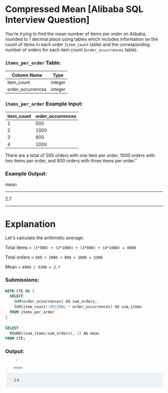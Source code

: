# Compressed Mean [Alibaba SQL Interview Question]

You're trying to find the mean number of items per order on Alibaba, rounded to 1 decimal place using tables which includes information on the count of items in each order (`item_count` table) and the corresponding number of orders for each item count (`order_occurrences` table).

### **`items_per_order` Table:**

| Column Name | Type |
| --- | --- |
| item_count | integer |
| order_occurrences | integer |

### **`items_per_order` Example Input:**

| item_count | order_occurrences |
| --- | --- |
| 1 | 500 |
| 2 | 1000 |
| 3 | 800 |
| 4 | 1000 |

There are a total of 500 orders with one item per order, 1000 orders with two items per order, and 800 orders with three items per order."

### **Example Output:**

mean

---

2.7

---

# **Explanation**

Let's calculate the arithmetic average:

Total items = `(1*500) + (2*1000) + (3*800) + (4*1000) = 8900`

Total orders = `500 + 1000 + 800 + 1000 = 3300`

Mean = `8900 / 3300 = 2.7`

### **Submissions:**

```sql
WITH CTE AS (
  SELECT
    SUM(order_occurrences) AS sum_orders,
    SUM(item_count::DECIMAL * order_occurrences) AS sum_items
  FROM items_per_order
)

SELECT 
  ROUND((sum_items/sum_orders), 1) AS mean
FROM CTE;

```

### **Output:**

![Result](https://github.com/lizasizas/SQL-Learning-Journey/blob/main/04%20Practice/01%20DataLemur/Compressed%20Mean/Screenshot%202024-08-02%20145636.png)
